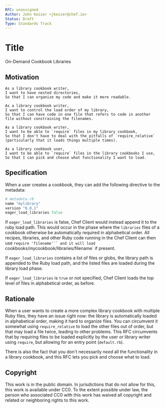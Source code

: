 ```yaml
---
RFC: unassigned
Author: John Keiser <jkeiser@chef.io>
Status: Draft
Type: Standards Track
---
```


# Title

On-Demand Cookbook Libraries

## Motivation

    As a library cookbook writer,
    I want to have nested directories,
    So that I can organize my code and make it more readable.

    As a library cookbook writer,
    I want to control the load order of my library,
    So that I can have code in one file that refers to code in another file without constraining the filenames.

    As a library cookbook writer,
    I want to be able to `require` files in my library cookbook,
    So that I don't have to deal with the pitfalls of `require_relative` (particularly that it loads things multiple times).

    As a library cookbook user,
    I want to be able to `require` files in the library cookbooks I use,
    So that I can pick and choose what functionality I want to load.

## Specification

When a user creates a cookbook, they can add the following directive to the metadata:

```ruby
# metadata.rb
name "mylibrary"
version "0.0.1"
eager_load_libraries false
```

If `eager_load_libraries` is false, Chef Client would instead append it to the ruby load path.  This would occur in the phase where the `libraries` files of a cookbook otherwise be automatically required in alphabetical order.  All recipes, libraries, and other Ruby code running in the Chef Client can then use `require 'filename'`` and it will load `cookbooks/mycookbook/libraries/filename` if present.

If `eager_load_libraries` contains a list of files or globs, the library path is appended to the Ruby load path, and the listed files are loaded during the library load phase.

If `eager_load_libraries` is `true` or not specified, Chef Client loads the top level of files in alphabetical order, as before.

## Rationale

When a user wants to create a more complex library cookbook with multiple Ruby files, they have an issue right now: the library is automatically loaded in alphabetical order, making it hard to organize files.  You can circumvent it somewhat using `require_relative` to load the other files out of order, but that may load a file twice, leading to other problems.  This RFC circumvents that by requiring files to be loaded explicitly by the user or library writer using `require`, but allowing for an entry point (`default.rb`).

There is also the fact that you don't necessarily *need* all the functionality in a library cookbook, and this RFC lets you pick and choose what to load.

## Copyright

This work is in the public domain. In jurisdictions that do not allow for this,
this work is available under CC0. To the extent possible under law, the person
who associated CC0 with this work has waived all copyright and related or
neighboring rights to this work.
